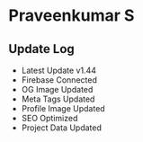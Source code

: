 # Praveenkumar S

## Update Log
  - Latest Update v1.44
  - Firebase Connected
  - OG Image Updated
  - Meta Tags Updated
  - Profile Image Updated
  - SEO Optimized
  - Project Data Updated